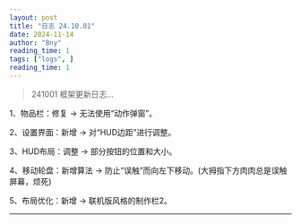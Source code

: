 ```yaml
---
layout: post
title: "日志 24.10.01"
date: 2024-11-14
author: "Bny"
reading_time: 1
tags: ["logs", ]
reading_time: 1
---
```


> 241001 框架更新日志...


1、物品栏：修复 -> 无法使用“动作弹窗”。

2、设置界面：新增 -> 对“HUD边距”进行调整。

3、HUD布局：调整 -> 部分按钮的位置和大小。

4、移动轮盘：新增算法 -> 防止“误触”而向左下移动。(大拇指下方肉肉总是误触屏幕，烦死)

5、布局优化：新增 -> 联机版风格的制作栏2。

-----
